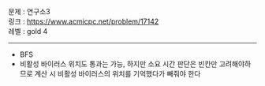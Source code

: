문제 : 연구소3
<br>
링크 : https://www.acmicpc.net/problem/17142
<br>
레벨 : gold 4

---

- BFS
- 비활성 바이러스 위치도 통과는 가능, 하지만 소요 시간 판단은 빈칸만 고려해야하므로 계산 시 비활성 바이러스의 위치를 기억했다가 빼줘야 한다